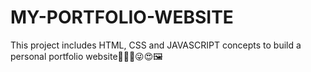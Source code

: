 # MY-PORTFOLIO-WEBSITE
This project includes HTML, CSS and JAVASCRIPT concepts to build a personal portfolio website🐱‍🏍🤠😜😍🖼
